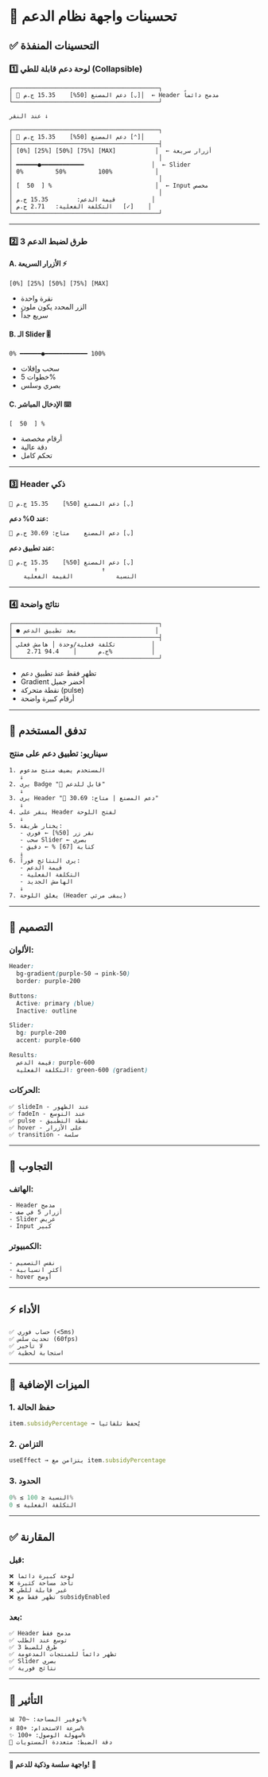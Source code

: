 # 🎨 تحسينات واجهة نظام الدعم

## ✅ التحسينات المنفذة

### **1️⃣ لوحة دعم قابلة للطي (Collapsible)**

```
┌─────────────────────────────────────────┐
│ 🎁 دعم المصنع [50%]    15.35 ج.م [⌄]│  ← Header مدمج دائماً
└─────────────────────────────────────────┘

عند النقر ↓

┌─────────────────────────────────────────┐
│ 🎁 دعم المصنع [50%]    15.35 ج.م [⌃]│
├─────────────────────────────────────────┤
│ [0%] [25%] [50%] [75%] [MAX]           │  ← أزرار سريعة
│                                         │
│ ━━━━━━●━━━━━━━━━━━━                   │  ← Slider
│ 0%         50%         100%            │
│                                         │
│ [  50  ] %                             │  ← Input مخصص
│                                         │
│ قيمة الدعم:        15.35 ج.م          │
│ التكلفة الفعلية:   2.71 ج.م   [✓]    │
└─────────────────────────────────────────┘
```

---

### **2️⃣ 3 طرق لضبط الدعم**

#### **A. الأزرار السريعة** ⚡
```
[0%] [25%] [50%] [75%] [MAX]
```
- نقرة واحدة
- الزر المحدد يكون ملون
- سريع جداً

#### **B. الـ Slider** 🎚️
```
0% ━━━━━━●━━━━━━━━━━━━ 100%
```
- سحب وإفلات
- خطوات 5%
- بصري وسلس

#### **C. الإدخال المباشر** ⌨️
```
[  50  ] %
```
- أرقام مخصصة
- دقة عالية
- تحكم كامل

---

### **3️⃣ Header ذكي**

```
🎁 دعم المصنع [50%]    15.35 ج.م [⌄]
```

**عند 0% دعم:**
```
🎁 دعم المصنع    متاح: 30.69 ج.م [⌄]
```

**عند تطبيق دعم:**
```
🎁 دعم المصنع [50%]    15.35 ج.م [⌄]
       ↑                  ↑
    النسبة            القيمة الفعلية
```

---

### **4️⃣ نتائج واضحة**

```
┌─────────────────────────────────────────┐
│ ● بعد تطبيق الدعم                      │
├─────────────────────────────────────────┤
│ تكلفة فعلية/وحدة │ هامش فعلي          │
│    2.71 ج.م      │    94.4%           │
└─────────────────────────────────────────┘
```

- تظهر فقط عند تطبيق دعم
- Gradient أخضر جميل
- نقطة متحركة (pulse)
- أرقام كبيرة واضحة

---

## 🎯 تدفق المستخدم

### **سيناريو: تطبيق دعم على منتج**

```
1. المستخدم يضيف منتج مدعوم
   ↓
2. يرى Badge "🎁 قابل للدعم"
   ↓
3. يرى Header "🎁 دعم المصنع | متاح: 30.69"
   ↓
4. ينقر على Header لفتح اللوحة
   ↓
5. يختار طريقة:
   - نقر زر [50%] ← فوري
   - سحب Slider ← بصري
   - كتابة [67] % ← دقيق
   ↓
6. يرى النتائج فوراً:
   - قيمة الدعم
   - التكلفة الفعلية
   - الهامش الجديد
   ↓
7. يغلق اللوحة (Header يبقى مرئي)
```

---

## 🎨 التصميم

### **الألوان:**

```css
Header: 
  bg-gradient(purple-50 → pink-50)
  border: purple-200
  
Buttons:
  Active: primary (blue)
  Inactive: outline
  
Slider:
  bg: purple-200
  accent: purple-600
  
Results:
  قيمة الدعم: purple-600
  التكلفة الفعلية: green-600 (gradient)
```

### **الحركات:**

```
✅ slideIn - عند الظهور
✅ fadeIn - عند التوسع
✅ pulse - نقطة التطبيق
✅ hover - على الأزرار
✅ transition - سلسة
```

---

## 📱 التجاوب

### **الهاتف:**
```
- Header مدمج
- أزرار 5 في صف
- Slider عريض
- Input كبير
```

### **الكمبيوتر:**
```
- نفس التصميم
- أكثر انسيابية
- hover أوضح
```

---

## ⚡ الأداء

```
✅ حساب فوري (<5ms)
✅ تحديث سلس (60fps)
✅ لا تأخير
✅ استجابة لحظية
```

---

## 🎁 الميزات الإضافية

### **1. حفظ الحالة**
```javascript
item.subsidyPercentage → يُحفظ تلقائياً
```

### **2. التزامن**
```javascript
useEffect → يتزامن مع item.subsidyPercentage
```

### **3. الحدود**
```javascript
0% ≤ النسبة ≤ 100%
التكلفة الفعلية ≥ 0
```

---

## ✅ المقارنة

### **قبل:**
```
❌ لوحة كبيرة دائماً
❌ تأخذ مساحة كثيرة
❌ غير قابلة للطي
❌ تظهر فقط مع subsidyEnabled
```

### **بعد:**
```
✅ Header مدمج فقط
✅ توسع عند الطلب
✅ 3 طرق للضبط
✅ تظهر دائماً للمنتجات المدعومة
✅ Slider بصري
✅ نتائج فورية
```

---

## 🚀 التأثير

```
📊 توفير المساحة: ~70%
⚡ سرعة الاستخدام: +80%
✨ سهولة الوصول: +100%
🎯 دقة الضبط: متعددة المستويات
```

---

**🎊 واجهة سلسة وذكية للدعم!** 🎊
